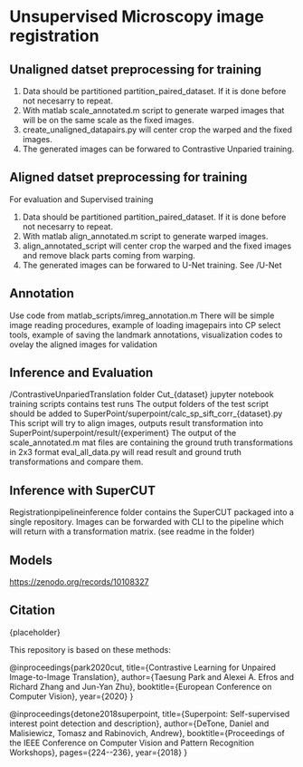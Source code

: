 # Unsupervised Microscopy image registration


## Unaligned datset preprocessing for training

1. Data should be partitioned partition_paired_dataset. If it is done before not necesarry to repeat.
2. With matlab scale_annotated.m script to generate warped images that will be on the same scale as the fixed images.
3. create_unaligned_datapairs.py will center crop the warped and the fixed images. 
4. The generated images can be forwared to Contrastive Unparied training.

## Aligned datset preprocessing for training

For evaluation and Supervised training 
1. Data should be partitioned partition_paired_dataset. If it is done before not necesarry to repeat.
2. With matlab align_annotated.m script to generate warped images.
3. align_annotated_script will center crop the warped and the fixed images and remove black parts coming from warping. 
4. The generated images can be forwared to U-Net training.
See /U-Net

## Annotation

Use code from matlab_scripts/imreg_annotation.m
There will be simple image reading procedures,
example of loading imagepairs into CP select tools,
example of saving the landmark annotations,
visualization codes to ovelay the aligned images for validation

## Inference and Evaluation

/ContrastiveUnpariedTranslation folder Cut_{dataset} jupyter notebook training scripts contains test runs
The output folders of the test script should be added to SuperPoint/superpoint/calc_sp_sift_corr_{dataset}.py
This script will try to align images, outputs result transformation into SuperPoint/superpoint/result/{experiment}
The output of the scale_annotated.m mat files are containing the ground truth transformations in 2x3 format
eval_all_data.py will read result and ground truth transformations and compare them.

## Inference with SuperCUT

Registrationpipelineinference folder contains the SuperCUT packaged into a single repository.
Images can be forwarded with CLI to the pipeline which will return with a transformation matrix.
(see readme in the folder)


## Models


https://zenodo.org/records/10108327



## Citation

{placeholder}


This repository is based on these methods:

@inproceedings{park2020cut,
  title={Contrastive Learning for Unpaired Image-to-Image Translation},
  author={Taesung Park and Alexei A. Efros and Richard Zhang and Jun-Yan Zhu},
  booktitle={European Conference on Computer Vision},
  year={2020}
}

@inproceedings{detone2018superpoint,
  title={Superpoint: Self-supervised interest point detection and description},
  author={DeTone, Daniel and Malisiewicz, Tomasz and Rabinovich, Andrew},
  booktitle={Proceedings of the IEEE Conference on Computer Vision and Pattern Recognition Workshops},
  pages={224--236},
  year={2018}
}


